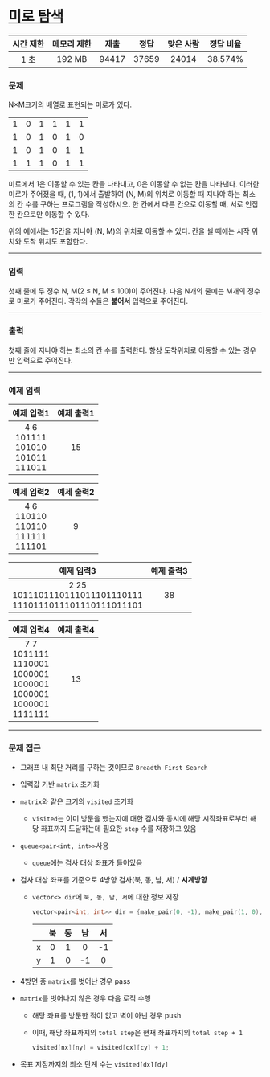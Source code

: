 # [미로 탐색](https://www.acmicpc.net/problem/2178)

<div align = center>

| 시간 제한 | 메모리 제한 | 제출  | 정답  | 맞은 사람 | 정답 비율 |
| :-------: | :---------: | :---: | :---: | :-------: | :-------: |
|   1 초    |   192 MB    | 94417 | 37659 |   24014   |  38.574%  |

</div>

### 문제

N×M크기의 배열로 표현되는 미로가 있다.

<div>
  <table>
    <tr>
      <td align = center>1</td>
      <td align = center>0</td>
      <td align = center>1</td>
      <td align = center>1</td>
      <td align = center>1</td>
      <td align = center>1</td>
    </tr>
    <tr>
      <td align = center>1</td>
      <td align = center>0</td>
      <td align = center>1</td>
      <td align = center>0</td>
      <td align = center>1</td>
      <td align = center>0</td>
    </tr>
    <tr>
      <td align = center>1</td>
      <td align = center>0</td>
      <td align = center>1</td>
      <td align = center>0</td>
      <td align = center>1</td>
      <td align = center>1</td>
      <tr>
      <td align = center>1</td>
      <td align = center>1</td>
      <td align = center>1</td>
      <td align = center>0</td>
      <td align = center>1</td>
      <td align = center>1</td>
    </tr>
  </table>
</div>

미로에서 1은 이동할 수 있는 칸을 나타내고, 0은 이동할 수 없는 칸을 나타낸다. 이러한 미로가 주어졌을 때, (1, 1)에서 출발하여 (N, M)의 위치로 이동할 때 지나야 하는 최소의 칸 수를 구하는 프로그램을 작성하시오. 한 칸에서 다른 칸으로 이동할 때, 서로 인접한 칸으로만 이동할 수 있다.

위의 예에서는 15칸을 지나야 (N, M)의 위치로 이동할 수 있다. 칸을 셀 때에는 시작 위치와 도착 위치도 포함한다.

---

### 입력

첫째 줄에 두 정수 N, M(2 ≤ N, M ≤ 100)이 주어진다. 다음 N개의 줄에는 M개의 정수로 미로가 주어진다. 각각의 수들은 **붙어서** 입력으로 주어진다.

---

### 출력

첫째 줄에 지나야 하는 최소의 칸 수를 출력한다. 항상 도착위치로 이동할 수 있는 경우만 입력으로 주어진다.

---

### 예제 입력

|                   예제 입력1                    | 예제 출력1 |
| :---------------------------------------------: | :--------: |
| 4 6<br/>101111<br/>101010<br/>101011<br/>111011 |     15     |

|                   예제 입력2                    | 예제 출력2 |
| :---------------------------------------------: | :--------: |
| 4 6<br/>110110<br/>110110<br/>111111<br/>111101 |     9      |

|                            예제 입력3                            | 예제 출력3 |
| :--------------------------------------------------------------: | :--------: |
| 2 25<br/>1011101110111011101110111<br/>1110111011101110111011101 |     38     |

|                                       예제 입력4                                        | 예제 출력4 |
| :-------------------------------------------------------------------------------------: | :--------: |
| 7 7<br/>1011111<br/>1110001<br/>1000001<br/>1000001<br/>1000001<br/>1000001<br/>1111111 |     13     |

---

### 문제 접근

  - 그래프 내 최단 거리를 구하는 것이므로 `Breadth First Search`

  - 입력값 기반 `matrix` 초기화

  - `matrix`와 같은 크기의 `visited` 초기화

    - `visited`는 이미 방문을 했는지에 대한 검사와 동시에 해당 시작좌표로부터 해당 좌표까지 도달하는데 필요한 `step` 수를 저장하고 있음

  - `queue<pair<int, int>>`사용

    - `queue`에는 검사 대상 좌표가 들어있음

  - 검사 대상 좌표를 기준으로 4방향 검사(북, 동, 남, 서) / **시계방향**

    - `vector<> dir`에 `북, 동, 남, 서`에 대한 정보 저장

      ```cpp
      vector<pair<int, int>> dir = {make_pair(0, -1), make_pair(1, 0), make_pair(0, 1), make_pair(-1, 0)};
      ```

      |       |  북   |  동   |  남   |  서   |
      | :---: | :---: | :---: | :---: | :---: |
      |   x   |   0   |   1   |   0   |  -1   |
      |   y   |   1   |   0   |  -1   |   0   |
    
  - 4방면 중 `matrix`를 벗어난 경우 pass

  - `matrix`를 벗어나지 않은 경우 다음 로직 수행

    - 해당 좌표를 방문한 적이 없고 벽이 아닌 경우 push

    - 이때, 해당 좌표까지의 `total step`은 현재 좌표까지의 `total step + 1`

      ```cpp
      visited[nx][ny] = visited[cx][cy] + 1;
      ```

  - 목표 지점까지의 최소 단계 수는 `visited[dx][dy]`